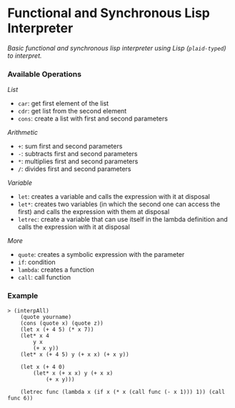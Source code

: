 # Functional and Synchronous Lisp Interpreter
*Basic functional and synchronous lisp interpreter using Lisp (```plaid-typed```) to interpret.*

### Available Operations
*List*
- ```car```: get first element of the list
- ```cdr```: get list from the second element
- ```cons```: create a list with first and second parameters

*Arithmetic*
- ```+```: sum first and second parameters
- ```-```: subtracts first and second parameters
- ```*```: multiplies first and second parameters
- ```/```: divides first and second parameters

*Variable*
- ```let```: creates a variable and calls the expression with it at disposal
- ```let*```: creates two variables (in which the second one can access the first) and calls the expression with them at disposal
- ```letrec```: create a variable that can use itself in the lambda definition and calls the expression with it at disposal

*More*
- ```quote```: creates a symbolic expression with the parameter
- ```if```: condition
- ```lambda```: creates a function
- ```call```: call function

### Example
```
> (interpAll)
    (quote yourname)
    (cons (quote x) (quote z))
    (let x (+ 4 5) (* x 7))
    (let* x 4
        y x
        (+ x y))
    (let* x (+ 4 5) y (+ x x) (+ x y))

    (let x (+ 4 0)
        (let* x (+ x x) y (+ x x)
            (+ x y)))

    (letrec func (lambda x (if x (* x (call func (- x 1))) 1)) (call func 6))
```
